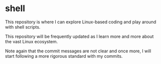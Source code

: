 # shell
This repository is where I can explore Linux-based coding and play around with shell scripts.

This repository will be frequently updated as I learn more and more about the vast Linux ecosystem.

Note again that the commit messages are not clear and once more, I will start following a more rigorous standard with my commits.
